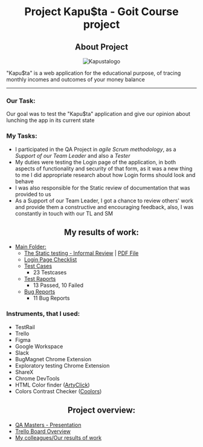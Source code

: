 # <div align='center'> Project Kapu$ta - Goit Course project</div>

## <div align='center'> About Project </div>

<div align='center'>

![Kapustalogo](https://github.com/MiaLuczak/Project_Kapusta/assets/150384855/c420afc7-27f8-462c-88a7-1d0e2e2ae520) <br>

</div>
"Kapu$ta" is a web application for the educational purpose, of tracing monthly incomes and outcomes of your money balance

---

### Our Task:

Our goal was to test the "Kapu$ta" application and give our opinion about lunching the app in its current state

### My Tasks:

- I participated in the QA Project in _agile Scrum methodology_, as a _Support of our Team Leader_ and also a _Tester_
- My duties were testing the Login page of the application, in both aspects of functionality and security of that form,
  as it was a new thing to me I did appropriate research about how Login forms should look and behave
- I was also responsible for the Static review of documentation that was provided to us
- As a Support of our Team Leader, I got a chance to review others' work and provide them a constructive and encouraging feedback,
  also, I was constantly in touch with our TL and SM

## <div align='center'> My results of work: </div>

- [Main Folder:](https://drive.google.com/drive/folders/1L-zNcb-hn0DycVll8Hgsl_aZ9t1zH_m_?usp=sharing)
  - [The Static testing - Informal Review](https://docs.google.com/spreadsheets/d/1HOq0uqU-imbR7ZNmbW4A3VUYRxGhFXhjvim2E92Mqyw/edit?usp=sharing) | [PDF File](https://drive.google.com/file/d/1E9Z-1zotRoXXIBqSCV7HHjfBny62CnVv/view?usp=sharing)
  - [Login Page Checklist](https://drive.google.com/file/d/12YseFROxglJDcSv0yoeiFw2JJ_a6Ug_U/view?usp=sharing)
  - [Test Cases](https://drive.google.com/drive/folders/17T_gE3DDkjCSLmF2SHUuYxx0Zsmb-yGG?usp=drive_link)
    - 23 Testcases
  - [Test Raports](https://drive.google.com/drive/folders/1VL_I5K6EcRVVd3Elvq7v_ZMYdkhWf0mu?usp=sharing)
    - 13 Passed, 10 Failed
  - [Bug Reports](https://drive.google.com/drive/folders/1jcKNSfpMNUkHUi8JmvlRi4whTM6sg1Lg?usp=sharing)
    - 11 Bug Reports

### Instruments, that I used:

- TestRail
- Trello
- Figma
- Google Workspace
- Slack
- BugMagnet Chrome Extension
- Exploratory testing Chrome Extension
- ShareX
- Chrome DevTools
- HTML Color finder ([ArtyClick](https://colors.artyclick.com/color-name-finder/))
- Colors Contrast Checker ([Coolors](https://coolors.co/contrast-checker/112a46-acc8e5))

## <div align='center'> Project overview: </div>

- [QA Masters - Presentation](https://docs.google.com/presentation/d/1p2eLoaPRGQX2ER1kgIOfCB6c-PUBouNZ/edit?usp=sharing&ouid=113173033041272762957&rtpof=true&sd=true)
- [Trello Board Overview](https://drive.google.com/file/d/1sXORK5-ufOHHwxtr-OVQuoEUhmONx5jm/view?usp=sharing)
- [My colleagues/Our results of work](https://drive.google.com/drive/folders/1IsWcIo-pqrQrRPkNcDp3E_Oyj-srey_a)
